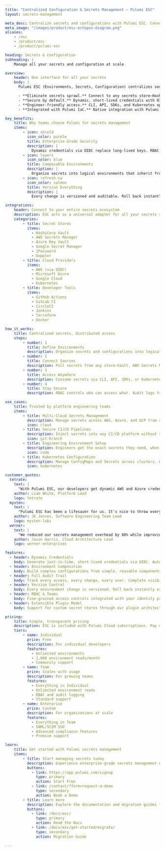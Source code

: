 ```yaml
---
title: "Centralized Configuration & Secrets Management – Pulumi ESC"
layout: secrets-management

meta_desc: Centralize secrets and configurations with Pulumi ESC. Connect any vault, eliminate secrets sprawl, secure every environment.
meta_image: "/images/product/esc-octopus-diagram.png"
aliases:
    - /esc
    - /product/esc
    - /product/pulumi-esc

heading: Secrets & Configuration
subheading: |
    Manage all your secrets and configuration at scale

overview:
    header: One interface for all your secrets
    body: |
      Pulumi ESC (Environments, Secrets, Configuration) centralizes secrets from every vault and cloud provider. No more juggling AWS Secrets Manager, HashiCorp Vault, and Azure Key Vault separately. Connect them all, manage them centrally, access them anywhere.

      - **Eliminate secrets sprawl.** Connect to any secrets store—HashiCorp Vault, AWS Secrets Manager, Azure Key Vault, 1Password, and more. One interface for all your secrets.
      - **Secure by default.** Dynamic, short-lived credentials with OIDC. Full RBAC, versioning, and audit logging. No more plaintext secrets anywhere.
      - **Engineer-friendly access.** CLI, API, SDKs, and Kubernetes operators. Access secrets from anywhere without compromising security.
      - **Integrated with Pulumi IaC.** Native integration with Pulumi infrastructure code, or use standalone with any application or workflow.

key_benefits:
    title: Why teams choose Pulumi for secrets management
    items:
        - icon: shield
          icon_color: purple
          title: Enterprise-Grade Security
          description: |
            Dynamic credentials via OIDC replace long-lived keys. RBAC for fine-grained access control, complete audit trails. SOC 2 Type II compliant.
        - icon: layers
          icon_color: blue
          title: Composable Environments
          description: |
            Organize secrets into logical environments that inherit from each other. Share common configurations while maintaining isolation where needed.
        - icon: refresh-cw
          icon_color: salmon
          title: Version Everything
          description: |
            Every change is versioned and auditable. Roll back instantly when needed. Know exactly who changed what and when.

integrations:
    header: Connect to your entire secrets ecosystem
    description: ESC acts as a universal adapter for all your secrets stores and platforms.
    categories:
        - title: Secret Stores
          items:
            - HashiCorp Vault
            - AWS Secrets Manager
            - Azure Key Vault
            - Google Secret Manager
            - 1Password
            - Doppler
        - title: Cloud Providers
          items:
            - AWS (via OIDC)
            - Microsoft Azure
            - Google Cloud
            - Kubernetes
        - title: Developer Tools
          items:
            - GitHub Actions
            - GitLab CI
            - CircleCI
            - Jenkins
            - Terraform
            - Docker

how_it_works:
    title: Centralized secrets, distributed access
    steps:
        - number: 1
          title: Define Environments
          description: Organize secrets and configurations into logical environments. Use composition to share common settings while maintaining separation where needed.
        - number: 2
          title: Connect Sources
          description: Pull secrets from any store—Vault, AWS Secrets Manager, Azure Key Vault, and more. ESC syncs and manages them centrally.
        - number: 3
          title: Access Anywhere
          description: Consume secrets via CLI, API, SDKs, or Kubernetes operators. Every platform, every language, every workflow supported.
        - number: 4
          title: Stay Secure
          description: RBAC controls who can access what. Audit logs track every action. Dynamic credentials expire automatically.

use_cases:
    title: Trusted by platform engineering teams
    items:
        - title: Multi-Cloud Secrets Management
          description: Manage secrets across AWS, Azure, and GCP from a single interface. Perfect for Pulumi IaC or any multi-cloud application.
          icon: cloud
        - title: Secure CI/CD Pipelines
          description: Inject secrets into any CI/CD platform without storing them in pipeline configuration. Dynamic credentials that expire after use.
          icon: git-branch
        - title: Engineering Environment Setup
          description: Engineers get the exact secrets they need, when they need them. No manual configuration or insecure credential sharing.
          icon: code
        - title: Kubernetes Configuration
          description: Manage ConfigMaps and Secrets across clusters. Use the ESC Kubernetes operator for seamless integration.
          icon: kubernetes

customer_quotes:
  tetrate:
    text: |
      "With Pulumi ESC, our developers get dynamic AWS and Azure credentials on-demand. Onboarding new developers is quick and secure, with no more manually filling in .env templates."
    author: Liam White, Platform Lead
    logo: tetrate
  mysten:
    text: |
      "Pulumi ESC has been a lifesaver for us. It's nice to throw everything behind an ESC environment and eliminate one-off granting IAM permissions and other issues related to static credentials."
    author: JK Jensen, Software Engineering Team Lead
    logo: mysten-labs
  werner:
    text: |
      "We reduced our secrets management overhead by 80% while improving security. ESC's dynamic credentials mean we never have long-lived secrets sitting around."
    author: Jason Harris, Cloud Architecture Lead
    logo: werner-enterprises

features:
  - header: Dynamic Credentials
    body: Generate just-in-time, short-lived credentials via OIDC. Automatically revoke access when leases expire.
  - header: Environment Composition
    body: Build complex configurations from simple, reusable components. Inherit common settings while overriding specific values.
  - header: Full Audit Trail
    body: Track every access, every change, every user. Complete visibility into who's using what secrets and when.
  - header: Version Control
    body: Every environment change is versioned. Roll back instantly or access previous configurations when needed.
  - header: RBAC & Teams
    body: Fine-grained access controls integrated with your identity provider. SAML/SCIM support for enterprise SSO.
  - header: Extensible Plugin Model
    body: Support for custom secret stores through our plugin architecture. Integrate with any system.

pricing:
    title: Simple, transparent pricing
    description: ESC is included with Pulumi Cloud subscriptions. Pay only for what you use.
    tiers:
        - name: Individual
          price: Free
          description: For individual developers
          features:
            - Unlimited environments
            - 1,000 environment reads/month
            - Community support
        - name: Team
          price: Scales with usage
          description: For growing teams
          features:
            - Everything in Individual
            - Unlimited environment reads
            - RBAC and audit logging
            - Standard support
        - name: Enterprise
          price: Custom
          description: For organizations at scale
          features:
            - Everything in Team
            - SAML/SCIM SSO
            - Advanced compliance features
            - Premium support

learn:
    title: Get started with Pulumi secrets management
    items:
        - title: Start managing secrets today
          description: Experience enterprise-grade secrets management with Pulumi Cloud's free tier.
          buttons:
            - link: https://app.pulumi.com/signup
              type: primary
              action: Start Free
            - link: /contact/?form=request-a-demo
              type: secondary
              action: Book a Demo
        - title: Learn more
          description: Explore the documentation and migration guides to implement ESC in your infrastructure.
          buttons:
            - link: /docs/esc/
              type: primary
              action: Read the Docs
            - link: /docs/esc/get-started/migrate/
              type: secondary
              action: Migration Guide

---
```

